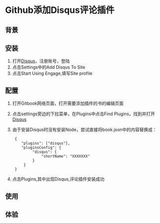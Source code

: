 # Github添加Disqus评论插件

## 背景

## 安装
1. 打开[Disqus](https://disqus.com/)，注册账号，登陆
2. 点击Settings中的Add Disqus To Site
3. 点击Start Using Engage,填写Site profile

## 配置
1. 打开Gitbook网络页面，打开需要添加插件的书的编辑页面
2. 点击settings旁边的下拉菜单，在Plugins中点击Find Plugins，找到并打开[Disqus
](https://plugins.gitbook.com/plugin/disqus)
3. 由于安装Disqus时没有安装Node，尝试直接将book.json中的内容替换成：
    
        {
           "plugins": ["disqus"],
           "pluginsConfig": {
                "disqus": {
                    "shortName": "XXXXXXX"
                }
            } 
        }
4. 点击Plugins,其中出现Disqus,评论插件安装成功

## 使用

## 体验

